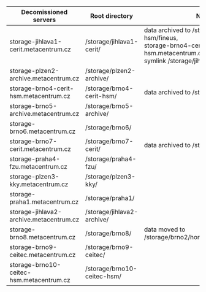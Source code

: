 
| Decomissioned servers                      | Root directory              |  Note                |
|--------------------------------------------|-----------------------------|----------------------|
| storage-jihlava1-cerit.metacentrum.cz      | /storage/jihlava1-cerit/    | data archived to /storage/brno4-cerit-hsm/fineus, <br /> storage-brno4-cerit-hsm.metacentrum.cz,<br /> symlink /storage/jihlava1-cerit/ |
| storage-plzen2-archive.metacentrum.cz      | /storage/plzen2-archive/    | |
| storage-brno4-cerit-hsm.metacentrum.cz     | /storage/brno4-cerit-hsm/   | data archived to /storage/brno1-cerit/ |
| storage-brno5-archive.metacentrum.cz       | /storage/brno5-archive/     |  |
| storage-brno6.metacentrum.cz               | /storage/brno6/             |  |
| storage-brno7-cerit.metacentrum.cz         | /storage/brno7-cerit/       | data archived to /storage/brno1-cerit/ |
| storage-praha4-fzu.metacentrum.cz          | /storage/praha4-fzu/        |   |  
| storage-plzen3-kky.metacentrum.cz          | /storage/plzen3-kky/        |   |
| storage-praha1.metacentrum.cz              | /storage/praha1/            |   |    
| storage-jihlava2-archive.metacentrum.cz    | /storage/jihlava2-archive/  |   |
| storage-brno8.metacentrum.cz               | /storage/brno8/             | data moved to /storage/brno2/home/USERNAME/brno8  |
| storage-brno9-ceitec.metacentrum.cz        | /storage/brno9-ceitec/      |                            |
| storage-brno10-ceitec-hsm.metacentrum.cz   | /storage/brno10-ceitec-hsm/ |                            |
